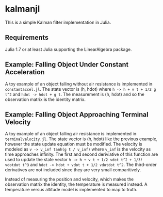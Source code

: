 # kalmanjl
 
 This is a simple Kalman filter implementation in Julia.

 ## Requirements

 Julia 1.7 or at least Julia supporting the LinearAlgebra package.

 ## Example: Falling Object Under Constant Acceleration

 A toy example of an object falling without air resistance is implemented in `constantaccel.jl`. The state vector is (h, hdot) where `h -> h + v t + 1/2 g t^2` and `hdot -> hdot + g t`. The measurement is (h, hdot) and so the observation matrix is the identity matrix.

 ## Example: Falling Object Approaching Terminal Velocity

 A toy example of an object falling air resistance is implemented in `terminalvelocity.jl`. The state vector is (h, hdot) like the previous example, however the state update equation must be modified. The velocity is modeled as `v -> v_inf tanh(g t / v_inf)` where `v_inf` is the velocity as time approaches infinity. The first and second deriviative of this function are used to update the state vector `h -> h + v t + 1/2 vdot t^2 + 1/3! vdotdot t^3` and `hdot -> hdot + vdot t + 1/2 vdotdot t^2`. The third-order derivatives are not included since they are very small comparitively.

 Instead of measuring the position and velocity, which makes the observation matrix the identity, the temperature is measured instead. A temperature versus altitude model is implemented to map to truth.